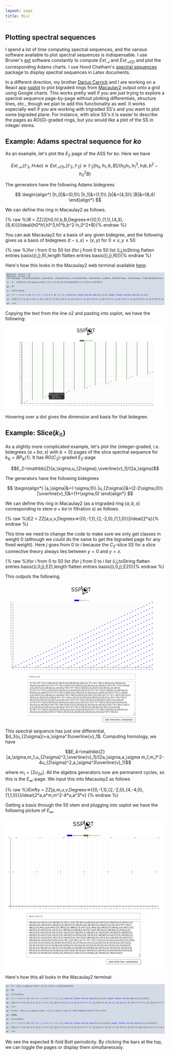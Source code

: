 ```yaml
---
layout: page
title: Misc
---
```


## Plotting spectral sequences 

I spend a lot of time computing spectral sequences, and the various software available to plot spectral sequences is indispensable. I use Bruner's [ext](https://lists.lehigh.edu/pipermail/algtop-l/2022q3/004498.html) software constantly to compute $Ext_{\mathcal{A}}$ and $Ext_{\mathcal{A}(2)}$ and plot the corresponding Adams charts. I use Hood Chatham's [spectral sequences](https://github.com/hoodmane/js_spectralsequences) package to display spectral sequences in Latex documents.

In a different direction, my brother [Darius Carrick](https://www.dariuscarrick.dev/) and I are working on a React app [ssplot](https://ssplot.netlify.app) to plot bigraded rings from [Macaulay2](http://www2.macaulay2.com/Macaulay2/) output onto a grid using Google charts. This works pretty well if you are just trying to explore a spectral sequence page-by-page without plotting differentials, structure lines, etc., though we plan to add this functionality as well. It works especially well if you are working with trigraded SS's and you want to plot some bigraded plane. For instance, with slice SS's it is easier to describe the pages as $RO(G)$-graded rings, but you would like a plot of the SS in integer stems.

## Example: Adams spectral sequence for $ko$

As an example, let's plot the $E_2$ page of the ASS for $ko$. Here we have

$$Ext_{\mathcal{A}_*}(\mathbb{F}_2,H_*ko)\cong Ext_{\mathcal{A}(1)_*}(\mathbb{F}_2,\mathbb{F}_2)\cong\mathbb{F}_2[h_0,h_1,b,B]/(h_0h_1,h_1^3,h_1b,b^2-h_0^2B)$$

The generators have the following Adams bidegrees

$$
\begin{align*}
|h_0|&=(0,1)\\
|h_1|&=(1,1)\\
|b|&=(4,3)\\
|B|&=(8,4)
\end{align*}
$$ 

We can define this ring in Macaulay2 as follows.

<p class="message">
{% raw %}R = ZZ/2[h0,h1,b,B,Degrees=>{{0,1},{1,1},{4,3},{8,4}}]/ideal{h0*h1,h1^3,h1*b,b^2-h_0^2*B}{% endraw %}
</p>

You can ask Macaulay2 for a basis of any given bidegree, and the following gives us a basis of bidegrees $(t-s,s)=(x,y)$ for $0\le x,y\le 50$. 

<p class="message">
{% raw %}for i from 0 to 50 list (for j from 0 to 50 list (i,j,toString flatten entries basis({i,j},R),length flatten entries basis({i,j},R))){% endraw %}
</p>

Here's how this looks in the Macaulay2 web terminal available [here](https://www.unimelb-macaulay2.cloud.edu.au/#home):

![terminal1](/terminal1.png "M2Terminal")

Copying the text from the line o2 and pasting into ssplot, we have the following:

![Adamsko](/Adamsko.png "Adamsko")

Hovering over a dot gives the dimension and basis for that bidegree.

## Example: Slice$(k_\mathbb{R})$

As a slightly more complicated example, let's plot the (integer-graded, i.e. bidegrees $(a+b\sigma,s)$ with $b=0$) pages of the slice spectral sequence for $k_{\mathbb{R}}=BP_{\mathbb{R}}\langle 1\rangle$. It has $RO(C_2)$-graded $E_2$-page

$$E_2=\mathbb{Z}[a_\sigma,u_{2\sigma},\overline{v}_1]/(2a_\sigma)$$

The generators have the following bidegrees

$$
\begin{align*}
|a_\sigma|&=(-\sigma,1)\\
|u_{2\sigma}|&=(2-2\sigma,0)\\
|\overline{v}_1|&=(1+\sigma,0)
\end{align*}
$$ 

We can define this ring in Macaulay2 (as a trigraded ring $(a,b,s)$ corresponding to stem $a+b\sigma$ in filtration $s$) as follows.

<p class="message">
{% raw %}E2 = ZZ[a,u,v,Degrees=>{{0,-1,1},{2,-2,0},{1,1,0}}]/ideal{2*a}{% endraw %}
</p>

This time we need to change the code to make sure we only get classes in weight 0 (although we could do the same to get the bigraded page for any fixed weight). Here $j$ goes from $0$ to $i$ because the $C_2$-slice SS for a slice connective theory always lies between $y=0$ and $y=x$.

<p class="message">
{% raw %}for i from 0 to 50 list (for j from 0 to i list (i,j,toString flatten entries basis({i,0,j},E2),length flatten entries basis({i,0,j},E2))){% endraw %}
</p>

This outputs the following.

![E2kR](/e2kR.png "E2kR")

This spectral sequence has just one differential, $d_3(u_{2\sigma})=a_\sigma^3\overline{v}_1$. Computing homology, we have

$$E_4=\mathbb{Z}[a_\sigma,m_1,u_{2\sigma}^2,\overline{v}_1]/(2a_\sigma,a_\sigma m_1,m_1^2-4u_{2\sigma}^2,a_\sigma^3\overline{v}_1)$$

where $m_1=[2u_{2\sigma}]$. All the algebra generators now are permanent cycles, so this is the $E_\infty$-page. We input this into Macaulay2 as follows

<p class="message">
{% raw %}Einfty = ZZ[a,m,u,v,Degrees=>{{0,-1,1},{2,-2,0},{4,-4,0},{1,1,0}}]/ideal{2*a,a*m,m^2-4*u,a^3*v} {% endraw %}
</p>

Getting a basis through the 50 stem and plugging into ssplot we have the following picture of $E_\infty$. 

![EinftykR](/EinftykR.png "EinftykR")

Here's how this all looks in the Macaulay2 terminal:

![terminal2](/terminal2.png "M2Terminal2")

We see the expected 8-fold Bott periodicity. By clicking the bars at the top, we can toggle the pages or display them simultaneously.








